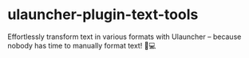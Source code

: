 # ulauncher-plugin-text-tools
Effortlessly transform text in various formats with Ulauncher – because nobody has time to manually format text! 🔄💻
